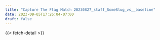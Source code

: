 ```yaml
---
title: "Capture The Flag Match 20230827_staff_SomeSlug_vs__baseline"
date: 2023-09-05T17:26:04-07:00
draft: false
---
```


{{< fetch-detail >}}